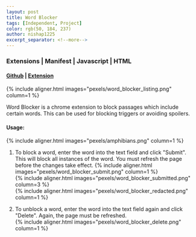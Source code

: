 ```yaml
---
layout: post
title: Word Blocker
tags: [Independent, Project]
color: rgb(50, 184, 237)
author: nishap1225
excerpt_separator: <!--more-->
---
```

### Extensions | Manifest | Javascript | HTML
<!--more-->

#### [Github](https://github.com/nishap1225/word-blocker) | [Extension](https://chrome.google.com/webstore/detail/word-blocker/ebbplnackfijdgaocobghipflkadnejp?authuser=2)

{% include aligner.html images="pexels/word_blocker_listing.png" column=1 %}  

Word Blocker is a chrome extension to block passages which include certain words. This can be used for blocking triggers or avoiding spoilers.

#### Usage:
{% include aligner.html images="pexels/amphibians.png" column=1 %}  

1. To block a word, enter the word into the text field and click "Submit". This will block all instances of the word. You must refresh the page before the changes take effect.
{% include aligner.html images="pexels/word_blocker_submit.png" column=1 %}  
{% include aligner.html images="pexels/word_blocker_submitted.png" column=3 %}  
{% include aligner.html images="pexels/word_blocker_redacted.png" column=1 %}  

2. To unblock a word, enter the word into the text field again and click "Delete". Again, the page must be refreshed.  
{% include aligner.html images="pexels/word_blocker_delete.png" column=1 %}  


